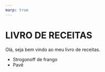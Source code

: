 ```yaml
---
marp: true
---
```


# LIVRO DE RECEITAS 

Olá, seja bem vindo ao meu livro de receitas.

* Strogonoff de frango
* Pavê
